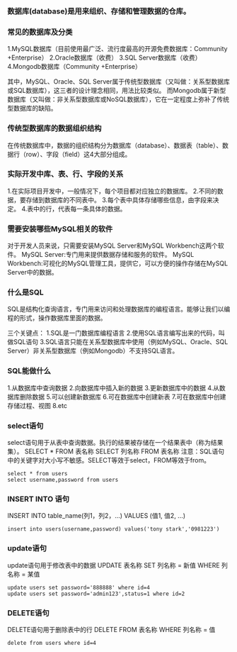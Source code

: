 ### 数据库(database)是用来组织、存储和管理数据的仓库。

### 常见的数据库及分类
1.MySQL数据库（目前使用最广泛、流行度最高的开源免费数据库：Community +Enterprise）
2.Oracle数据库（收费）
3.SQL Server数据库（收费）
4.Mongodb数据库（Community +Enterprise）

其中，MySQL、Oracle、SQL Server属于传统型数据库（又叫做：关系型数据库或SQL数据库），这三者的设计理念相同，用法比较类似。
而Mongodb属于新型数据库（又叫做：非关系型数据库或NoSQL数据库），它在一定程度上弥补了传统型数据库的缺陷。

### 传统型数据库的数据组织结构
在传统数据库中，数据的组织结构分为数据库（database）、数据表（table）、数据行（row）、字段（field）这4大部分组成。

### 实际开发中库、表、行、字段的关系
1.在实际项目开发中，一般情况下，每个项目都对应独立的数据库。
2.不同的数据，要存储到数据库的不同表中。
3.每个表中具体存储哪些信息，由字段来决定。
4.表中的行，代表每一条具体的数据。

### 需要安装哪些MySQL相关的软件
对于开发人员来说，只需要安装MySQL Server和MySQL Workbench这两个软件。
MySQL Server:专门用来提供数据存储和服务的软件。
MySQL Workbench:可视化的MySQL管理工具，提供它，可以方便的操作存储在MySQL Server中的数据。

### 什么是SQL
SQL是结构化查询语言，专门用来访问和处理数据库的编程语言。能够让我们以编程的形式，操作数据库里面的数据。

三个关键点：
1.SQL是一门数据库编程语言
2.使用SQL语言编写出来的代码，叫做SQL语句
3.SQL语言只能在关系型数据库中使用（例如MySQL、Oracle、SQL Server）非关系型数据库（例如Mongodb）不支持SQL语言。

### SQL能做什么
1.从数据库中查询数据
2.向数据库中插入新的数据
3.更新数据库中的数据
4.从数据库删除数据
5.可以创建新数据库
6.可在数据库中创建新表
7.可在数据库中创建存储过程、视图
8.etc

### select语句
select语句用于从表中查询数据。执行的结果被存储在一个结果表中（称为结果集）。
SELECT * FROM 表名称
SELECT 列名称 FROM 表名称
注意：SQL语句中的关键字对大小写不敏感。SELECT等效于select，FROM等效于from。
```
select * from users
select username,password from users
```
### INSERT INTO 语句
INSERT INTO table_name(列1，列2，...) VALUES (值1, 值2, ...)
```
insert into users(username,password) values('tony stark','0981223')
```
### update语句
update语句用于修改表中的数据
UPDATE 表名称 SET 列名称 = 新值 WHERE 列名称 = 某值
```
update users set password='888888' where id=4
update users set password='admin123',status=1 where id=2
```
### DELETE语句
DELETE语句用于删除表中的行
DELETE FROM 表名称 WHERE 列名称 = 值
```
delete from users where id=4
```


